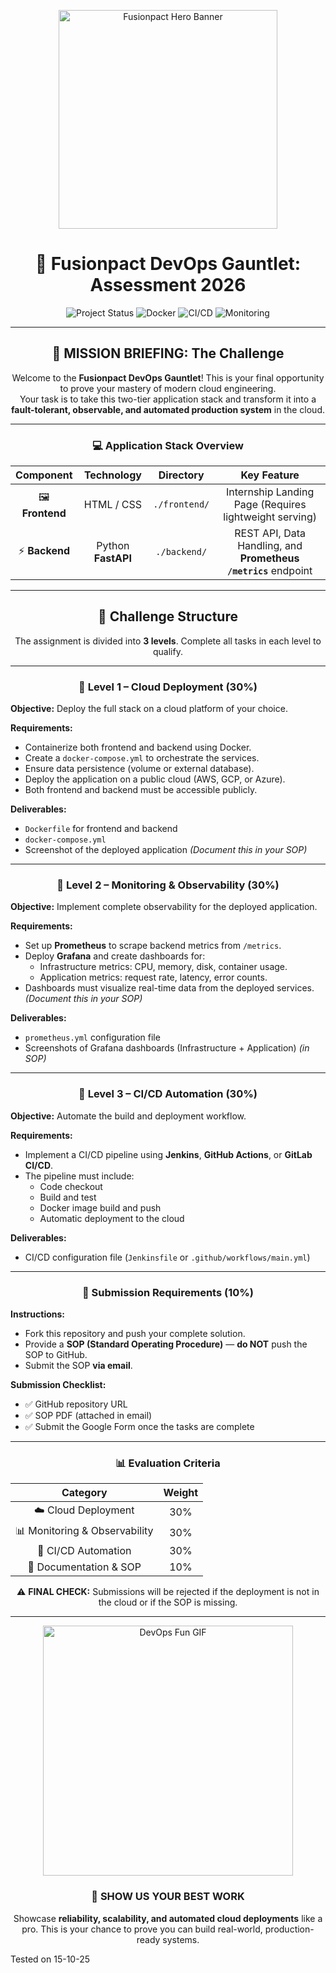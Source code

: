 <p align="center">
  <img src="https://raw.githubusercontent.com/Fusionpact-Org/assets/main/fusionpact-hero.gif" alt="Fusionpact Hero Banner" width="350"/>
</p>

<h1 align="center">🌟 Fusionpact DevOps Gauntlet: Assessment 2026</h1>

<p align="center">
  <img src="https://img.shields.io/badge/Status-Cloud--Ready-brightgreen?style=for-the-badge&logo=googles-cloud&logoColor=white" title="Project Status"/>
  <img src="https://img.shields.io/badge/Container-Docker--Required-blue?style=for-the-badge&logo=docker&logoColor=white" title="Docker"/>
  <img src="https://img.shields.io/badge/CI/CD-Automation--Focus-red?style=for-the-badge&logo=githubactions&logoColor=white" title="CI/CD"/>
  <img src="https://img.shields.io/badge/Observability-Mandatory-yellowgreen?style=for-the-badge&logo=grafana&logoColor=white" title="Monitoring"/>
</p>

---

<h2 align="center">🎯 MISSION BRIEFING: The Challenge</h2>

<p align="center">
Welcome to the <b>Fusionpact DevOps Gauntlet</b>! This is your final opportunity to prove your mastery of modern cloud engineering.<br/>
Your task is to take this two-tier application stack and transform it into a <b>fault-tolerant, observable, and automated production system</b> in the cloud.
</p>

---

<h3 align="center">💻 Application Stack Overview</h3>

<p align="center">

| Component | Technology | Directory | Key Feature |
| :---: | :---: | :---: | :---: |
| 🖼️ **Frontend** | HTML / CSS | `./frontend/` | Internship Landing Page (Requires lightweight serving) |
| ⚡ **Backend** | Python **FastAPI** | `./backend/` | REST API, Data Handling, and **Prometheus `/metrics`** endpoint |

</p>

---

<h2 align="center">🧪 Challenge Structure</h2>

<p align="center">
The assignment is divided into <b>3 levels</b>. Complete all tasks in each level to qualify.
</p>

---

<h3 align="center">🥇 Level 1 – Cloud Deployment (30%)</h3>

**Objective:** Deploy the full stack on a cloud platform of your choice.

**Requirements:**
- Containerize both frontend and backend using Docker.
- Create a `docker-compose.yml` to orchestrate the services.
- Ensure data persistence (volume or external database).
- Deploy the application on a public cloud (AWS, GCP, or Azure).
- Both frontend and backend must be accessible publicly.

**Deliverables:**
- `Dockerfile` for frontend and backend  
- `docker-compose.yml`  
- Screenshot of the deployed application *(Document this in your SOP)*

---

<h3 align="center">🥈 Level 2 – Monitoring & Observability (30%)</h3>

**Objective:** Implement complete observability for the deployed application.

**Requirements:**
- Set up **Prometheus** to scrape backend metrics from `/metrics`.
- Deploy **Grafana** and create dashboards for:
  - Infrastructure metrics: CPU, memory, disk, container usage.
  - Application metrics: request rate, latency, error counts.
- Dashboards must visualize real-time data from the deployed services. *(Document this in your SOP)*

**Deliverables:**
- `prometheus.yml` configuration file  
- Screenshots of Grafana dashboards (Infrastructure + Application) *(in SOP)*

---

<h3 align="center">🥉 Level 3 – CI/CD Automation (30%)</h3>

**Objective:** Automate the build and deployment workflow.

**Requirements:**
- Implement a CI/CD pipeline using **Jenkins**, **GitHub Actions**, or **GitLab CI/CD**.
- The pipeline must include:
  - Code checkout  
  - Build and test  
  - Docker image build and push  
  - Automatic deployment to the cloud

**Deliverables:**
- CI/CD configuration file (`Jenkinsfile` or `.github/workflows/main.yml`)

---

<h3 align="center">📑 Submission Requirements (10%)</h3>

**Instructions:**
- Fork this repository and push your complete solution.
- Provide a **SOP (Standard Operating Procedure)** — **do NOT** push the SOP to GitHub.  
- Submit the SOP **via email**.

**Submission Checklist:**
- ✅ GitHub repository URL  
- ✅ SOP PDF (attached in email)  
- ✅ Submit the Google Form once the tasks are complete

---

<h3 align="center">📊 Evaluation Criteria</h3>

<p align="center">

| Category | Weight |
| :---: | :---: |
| ☁️ Cloud Deployment | 30% |
| 📊 Monitoring & Observability | 30% |
| 🔁 CI/CD Automation | 30% |
| 📄 Documentation & SOP | 10% |

</p>

<p align="center">
  ⚠️ <b>FINAL CHECK:</b> Submissions will be rejected if the deployment is not in the cloud or if the SOP is missing.
</p>

---

<p align="center">
  <img src="https://raw.githubusercontent.com/Fusionpact-Org/assets/main/devops-fun.gif" alt="DevOps Fun GIF" width="400"/>
</p>

<h3 align="center">🚀 SHOW US YOUR BEST WORK</h3>

<p align="center">
Showcase <b>reliability, scalability, and automated cloud deployments</b> like a pro.  
This is your chance to prove you can build real-world, production-ready systems.
</p>
Tested on 15-10-25

